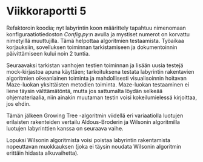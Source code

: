 # Viikkoraportti 5
Refaktoroin koodia; nyt labyrintin koon määrittely tapahtuu nimenomaan konfiguraatiotiedoston _Config.py_:n avulla ja mystiset numerot on korvattu nimetyillä muuttujilla. Tämä helpottaa algoritmien testaamista. Työaikaa korjauksiin, sovelluksen toiminnan tarkistamiseen ja dokumentoinnin päivittämiseen kului noin 2 tuntia.

Seuraavaksi tarkistan vanhojen testien toiminnan ja lisään uusia testejä mock-kirjastoa apuna käyttäen; tarkoituksena testata labyrintin rakentavien algoritmien oikeanlainen toiminta ja mahdollisesti visualisoinnin hoitavan Maze-luokan yksittäisten metodien toiminta. Maze-luokan testaaminen ei liene täysin välttämätöntä, mutta jos sattumalta löydän selkeää ohjemateriaalia, niin ainakin muutaman testin voisi kokeilumielessä kirjoittaa, jos ehdin.

Tämän jälkeen Growing Tree -algoritmin viidellä eri variaatiolla luotujen erilaisten rakenteiden vertailu Aldous-Broderin ja Wilsonin algoritmilla luotujen labyrinttien kanssa on seuraava vaihe.

Lopuksi Wilsonin algoritmista voisi poistaa labyrintin rakentamista nopeuttavan muokkauksen (joka ei täysin noudata Wilsonin algoritmin erittäin hidasta alkuvaihetta).